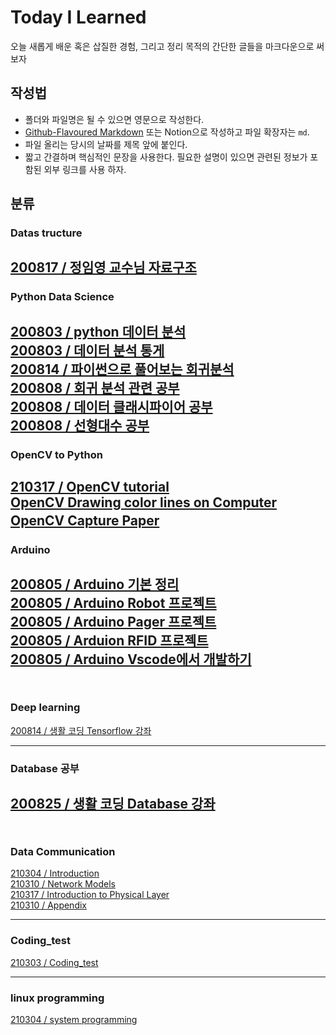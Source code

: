 # Today I Learned
오늘 새롭게 배운 혹은 삽질한 경험, 그리고 정리 목적의 간단한 글들을 마크다운으로 써보자  
## 작성법  

- 폴더와 파일명은 될 수 있으면 영문으로 작성한다.  
- [Github-Flavoured Markdown](https://heropy.blog/2017/09/30/markdown/) 또는 Notion으로 작성하고 파일 확장자는 `md`.  
- 파일 올리는 당시의 날짜를 제목 앞에 붙인다.
- 짧고 간결하며 핵심적인 문장을 사용한다. 필요한 설명이 있으면 관련된 정보가 포함된 외부 링크를 사용 하자.  
  
  
## 분류


### Datas tructure  
[200817 / 정임영 교수님 자료구조](https://github.com/alscjf909/TIL/tree/master/Datastructure)  
---  
### Python Data Science  
[200803 / python 데이터 분석](https://www.notion.so/Python_data_basic-22c29f1ad9bc482da1b0c14b6985b889)  
[200803 / 데이터 분석 통게](https://www.notion.so/ca3e07c2695445c3be5f757892a1e81c)  
[200814 / 파이썬으로 풀어보는 회귀분석](https://github.com/alscjf909/python_data_basic/tree/master/regression_analysis)  
[200808 / 회귀 분석 관련 공부](https://www.notion.so/a0fd3050b6084ef8bc2f06a5f27a9bfa)  
[200808 / 데이터 클래시파이어 공부](https://www.notion.so/68a61aa3f8bc47be95f94fcdc46e6200)  
[200808 / 선형대수 공부](https://www.notion.so/f18b2fa96b164e9eba1846604036a337)  
---  
### OpenCV to Python  
[210317 / OpenCV tutorial](https://github.com/alscjf909/python_basic/tree/master/opencv)    
[OpenCV Drawing color lines on Computer]()  
[OpenCV Capture Paper]()
　  
---
### Arduino  
[200805 / Arduino 기본 정리](https://github.com/alscjf909/Arduino_basic)  
[200805 / Arduino Robot 프로젝트](https://github.com/alscjf909/ING-Robot)  
[200805 / Arduino Pager 프로젝트](https://github.com/alscjf909/Arduino_Pager)  
[200805 / Arduion RFID 프로젝트](https://github.com/alscjf909/Arduino_RFID)  
[200805 / Arduino Vscode에서 개발하기](https://www.notion.so/Arduion_VScode-85144ed5b38d42858bcb49d556d4e23b)    
　  
---
### Deep learning  
[200814 / 생활 코딩 Tensorflow 강좌](https://www.notion.so/Tensorflow-807c0a3787b24f3e91df58b1e90a1825)  

---
### Database 공부  
[200825 / 생활 코딩 Database 강좌](https://www.notion.so/7d775222b4e841ccb2967efa36ca441e)   
　  
---
### Data Communication  
[210304 / Introduction](https://www.notion.so/Introduction-90c7d081f10f4815a93dff6a03e8c3c3)  
[210310 / Network Models](https://www.notion.so/Network-Models-459da2c64d384593bbf97810dd2bcd41)  
[210317 / Introduction to Physical Layer](https://www.notion.so/Introduction-to-Physical-Layer-dd451f472a9445bea0938f4f3b506b56)   
[210310 / Appendix](https://www.notion.so/Appendix-8a0a7c4e7ce047a5bf930ccdffac7244)  

---
### Coding_test  
[210303 / Coding_test](https://github.com/alscjf909/TIL/tree/master/Coding_Test)  

---
### linux programming  
[210304 / system programming](https://github.com/alscjf909/linux_programming)